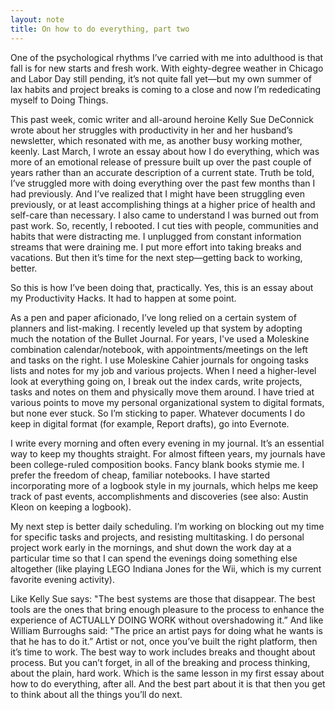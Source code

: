 ```yaml
---
layout: note
title: On how to do everything, part two
---
```


One of the psychological rhythms I’ve carried with me into adulthood is that fall is for new starts and fresh work. With eighty-degree weather in Chicago and Labor Day still pending, it’s not quite fall yet—but my own summer of lax habits and project breaks is coming to a close and now I’m rededicating myself to Doing Things.

This past week, comic writer and all-around heroine Kelly Sue DeConnick wrote about her struggles with productivity in her and her husband’s newsletter, which resonated with me, as another busy working mother, keenly. Last March, I wrote an essay about how I do everything, which was more of an emotional release of pressure built up over the past couple of years rather than an accurate description of a current state. Truth be told, I’ve struggled more with doing everything over the past few months than I had previously. And I’ve realized that I might have been struggling even previously, or at least accomplishing things at a higher price of health and self-care than necessary. I also came to understand I was burned out from past work. So, recently, I rebooted. I cut ties with people, communities and habits that were distracting me. I unplugged from constant information streams that were draining me. I put more effort into taking breaks and vacations. But then it’s time for the next step—getting back to working, better.

So this is how I’ve been doing that, practically. Yes, this is an essay about my Productivity Hacks. It had to happen at some point.

As a pen and paper aficionado, I’ve long relied on a certain system of planners and list-making. I recently leveled up that system by adopting much the notation of the Bullet Journal. For years, I've used a Moleskine combination calendar/notebook, with appointments/meetings on the left and tasks on the right. I use Moleskine Cahier journals for ongoing tasks lists and notes for my job and various projects. When I need a higher-level look at everything going on, I break out the index cards, write projects, tasks and notes on them and physically move them around. I have tried at various points to move my personal organizational system to digital formats, but none ever stuck. So I’m sticking to paper. Whatever documents I do keep in digital format (for example, Report drafts), go into Evernote.

I write every morning and often every evening in my journal. It’s an essential way to keep my thoughts straight. For almost fifteen years, my journals have been college-ruled composition books. Fancy blank books stymie me. I prefer the freedom of cheap, familiar notebooks. I have started incorporating more of a logbook style in my journals, which helps me keep track of past events, accomplishments and discoveries (see also: Austin Kleon on keeping a logbook).

My next step is better daily scheduling. I’m working on blocking out my time for specific tasks and projects, and resisting multitasking. I do personal project work early in the mornings, and shut down the work day at a particular time so that I can spend the evenings doing something else altogether (like playing LEGO Indiana Jones for the Wii, which is my current favorite evening activity).

Like Kelly Sue says: "The best systems are those that disappear. The best tools are the ones that bring enough pleasure to the process to enhance the experience of ACTUALLY DOING WORK without overshadowing it.” And like William Burroughs said: "The price an artist pays for doing what he wants is that he has to do it.” Artist or not, once you’ve built the right platform, then it’s time to work. The best way to work includes breaks and thought about process. But you can’t forget, in all of the breaking and process thinking, about the plain, hard work. Which is the same lesson in my first essay about how to do everything, after all. And the best part about it is that then you get to think about all the things you’ll do next.
